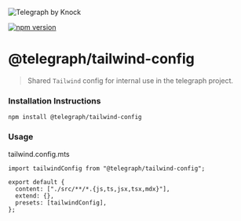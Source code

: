 ![Telegraph by Knock](https://github.com/knocklabs/telegraph/assets/29106675/9b5022e3-b02c-4582-ba57-3d6171e45e44)

[![npm version](https://img.shields.io/npm/v/@telegraph/tailwind-config.svg)](https://www.npmjs.com/package/@telegraph/tailwind-config)

# @telegraph/tailwind-config
> Shared `Tailwind` config for internal use in the telegraph project.


### Installation Instructions

```
npm install @telegraph/tailwind-config
```

### Usage

tailwind.config.mts
```
import tailwindConfig from "@telegraph/tailwind-config";

export default {
  content: ["./src/**/*.{js,ts,jsx,tsx,mdx}"],
  extend: {},
  presets: [tailwindConfig],
};
```

